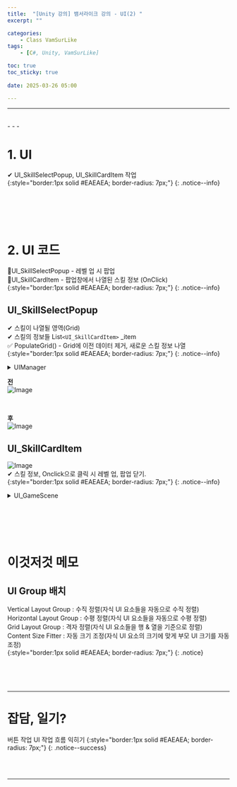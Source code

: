 ```yaml
---
title:  "[Unity 강의] 뱀서라이크 강의 - UI(2) "
excerpt: ""

categories:
    - Class VamSurLike
tags:
    - [C#, Unity, VamSurLike]

toc: true
toc_sticky: true
 
date: 2025-03-26 05:00

---
```

- - -


<br>
- - - 

<!--&nbsp;🔹 ✔ ✅  -->

# 1. UI
✔ UI_SkillSelectPopup, UI_SkillCardItem 작업  
{:style="border:1px solid #EAEAEA; border-radius: 7px;"}
{: .notice--info}  

<br><br><br><br>

# 2. UI 코드
🔹UI_SkillSelectPopup - 레벨 업 시 팝업  
🔹UI_SkillCardItem - 팝업창에서 나열된 스킬 정보 (OnClick)  
{:style="border:1px solid #EAEAEA; border-radius: 7px;"}
{: .notice--info} 

## UI_SkillSelectPopup
✔ 스킬이 나열될 영역(Grid)  
✔ 스킬의 정보들 List`<UI_SkillCardItem>` _item  
✅ PopulateGrid() - Grid에 이전 데이터 제거, 새로운 스킬 정보 나열  
{:style="border:1px solid #EAEAEA; border-radius: 7px;"}
{: .notice--info} 

<details>
<summary>UIManager</summary>
<div class="notice--primary" markdown="1"> 

```c# 
public class UI_SkillSelectPopup : UI_Base
{
    [SerializeField]
    Transform _grid;

    List<UI_SkillCardItem> _item = new List<UI_SkillCardItem>();

    void Start()
    {
        PopulateGrid();
    }

    void PopulateGrid() 
    {
        foreach (Transform t in _grid.transform)
            Managers.Resource.Destroy(t.gameObject);

        for (int i = 0; i < 3; i++)
        {
            var go = Managers.Resource.Instantiate(PrefabsName.UI_SkillCardItem);
            UI_SkillCardItem item = go.GetOrAddComponent<UI_SkillCardItem>();

            item.transform.SetParent(_grid.transform);
            _item.Add(item);
        }
    }
}

```
</div>
</details>

**전**   
![Image](https://github.com/user-attachments/assets/46c21b1a-ab70-43a5-a5ab-5757e4677828)  

<BR>

**후**  
![Image](https://github.com/user-attachments/assets/ee088ed7-cab9-42bf-888c-2e3528d6e229)  



## UI_SkillCardItem
![Image](https://github.com/user-attachments/assets/18ec5558-6368-47e0-8df6-fc6e4c608dbd)  
✔ 스킬 정보, Onclick으로 클릭 시 레벨 업, 팝업 닫기.  
{:style="border:1px solid #EAEAEA; border-radius: 7px;"}
{: .notice--info} 

<details>
<summary>UI_GameScene</summary>
<div class="notice--primary" markdown="1"> 

```c# 
public class UI_SkillCardItem : UI_Base
{
    // 어떤 스킬?
    // 몇 레벨?
    // 데이트시트?
    int _templateID;
    Data.SkillData _skillData;

    public void SetInfo(int templateID) 
    {
        _templateID = templateID;
        Managers.Data.SkillDic.TryGetValue(templateID, out _skillData);
    }

    public void OnClickItem() 
    {
        // 스킬 레벨 업
        Debug.Log("OnClickItem");
        Managers.UI.ClosePopup();
    }
}

```
</div>
</details>

<br><br><br><br>

# 이것저것 메모

## UI Group 배치 
Vertical Layout Group : 수직 정렬(자식 UI 요소들을 자동으로 수직 정렬)  
Horizontal Layout Group : 수평 정렬(자식 UI 요소들을 자동으로 수평 정렬)  
Grid Layout Group : 격자 정렬(자식 UI 요소들을 행 & 열을 기준으로 정렬)  
Content Size Fitter : 자동 크기 조정(자식 UI 요소의 크기에 맞게 부모 UI 크기를 자동 조정)  
{:style="border:1px solid #EAEAEA; border-radius: 7px;"}
{: .notice} 


<br><br><br>
- - - 

# 잡담, 일기?
버튼 작업
UI 작업 흐름 익히기
{:style="border:1px solid #EAEAEA; border-radius: 7px;"}
{: .notice--success}  


<br><br>
- - -